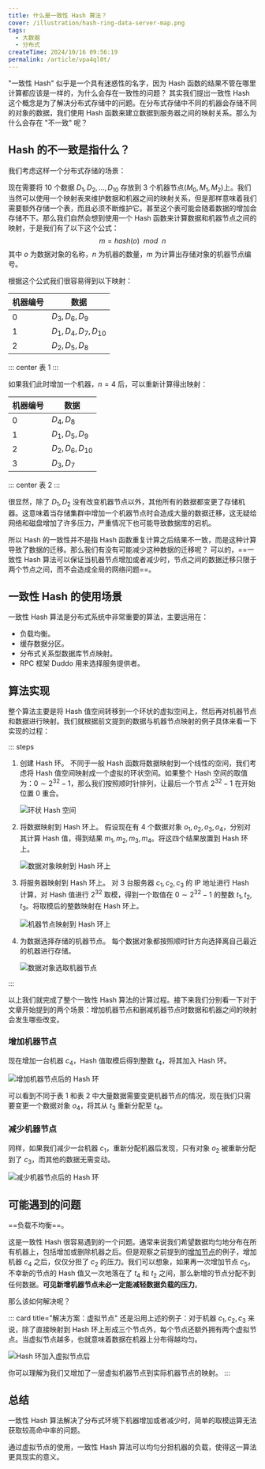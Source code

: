 ```yaml
---
title: 什么是一致性 Hash 算法？
cover: /illustration/hash-ring-data-server-map.png
tags:
  - 大数据
  - 分布式
createTime: 2024/10/16 09:56:19
permalink: /article/vpa4ql0t/
---
```

"一致性 Hash" 似乎是一个具有迷惑性的名字，因为 Hash 函数的结果不管在哪里计算都应该是一样的，为什么会存在一致性的问题？ 其实我们提出一致性 Hash 这个概念是为了解决分布式存储中的问题。在分布式存储中不同的机器会存储不同的对象的数据，我们使用 Hash 函数来建立数据到服务器之间的映射关系。那么为什么会存在 "不一致" 呢？
<!-- more -->

## Hash 的不一致是指什么？
我们考虑这样一个分布式存储的场景：

现在需要将 10 个数据 $D_1, D_2, \dots, D_{10}$ 存放到 3 个机器节点($M_0, M_1, M_2$)上。我们当然可以使用一个映射表来维护数据和机器之间的映射关系，但是那样意味着我们需要额外存储一个表，而且必须不断维护它。甚至这个表可能会随着数据的增加会存储不下。那么我们自然会想到使用一个 Hash 函数来计算数据和机器节点之间的映射，于是我们有了以下这个公式：
$$
m = hash(o) \ \ mod \ \ n
$$
其中 $o$ 为数据对象的名称，$n$ 为机器的数量，$m$ 为计算出存储对象的机器节点编号。

根据这个公式我们很容易得到以下映射：

| 机器编号 | 数据                    |
| -------- | ----------------------- |
| 0        | $D_3, D_6, D_9$         |
| 1        | $D_1, D_4, D_7, D_{10}$ |
| 2        | $D_2, D_5, D_8$         |
::: center
表 1
:::

如果我们此时增加一个机器，$n = 4$ 后，可以重新计算得出映射：

| 机器编号 | 数据               |
| -------- | ------------------ |
| 0        | $D_4, D_8$         |
| 1        | $D_1, D_5, D_9$    |
| 2        | $D_2, D_6, D_{10}$ |
| 3        | $D_3, D_7$         |
::: center
表 2
:::

很显然，除了 $D_1, D_2$ 没有改变机器节点以外，其他所有的数据都变更了存储机器。这意味着当存储集群中增加一个机器节点时会造成大量的数据迁移，这无疑给网络和磁盘增加了许多压力，严重情况下也可能导致数据库的宕机。

所以 Hash 的一致性并不是指 Hash 函数重复计算之后结果不一致，而是这种计算导致了数据的迁移。那么我们有没有可能减少这种数据的迁移呢？ 可以的，==一致性 Hash 算法可以保证当机器节点增加或者减少时，节点之间的数据迁移只限于两个节点之间，而不会造成全局的网络问题==。

## 一致性 Hash 的使用场景
一致性 Hash 算法是分布式系统中非常重要的算法，主要运用在：
- 负载均衡。
- 缓存数据分区。
- 分布式关系型数据库节点映射。
- RPC 框架 Duddo 用来选择服务提供者。

## 算法实现
整个算法主要是将 Hash 值空间转移到一个环状的虚拟空间上，然后再对机器节点和数据进行映射。我们就根据前文提到的数据与机器节点映射的例子具体来看一下实现的过程：

::: steps
1. 创建 Hash 环。
    不同于一般 Hash 函数将数据映射到一个线性的空间，我们考虑将 Hash 值空间映射成一个虚拟的环状空间。如果整个 Hash 空间的取值为：$0 \sim 2^{32}-1$，那么我们按照顺时针排列，让最后一个节点 $2^{32}-1$ 在开始位置 0 重合。

    ![环状 Hash 空间](/illustration/hash-ring.png)

2. 将数据映射到 Hash 环上。
    假设现在有 4 个数据对象 $o_1, o_2, o_3, o_4$，分别对其计算 Hash 值，得到结果 $m_1, m_2, m_3, m_4$。将这四个结果放置到 Hash 环上。

    ![数据对象映射到 Hash 环上](/illustration/hash-ring-data.png)

3. 将服务器映射到 Hash 环上。
    对 3 台服务器 $c_1, c_2, c_3$ 的 IP 地址进行 Hash 计算，对 Hash 值进行 $2^{32}$ 取模，得到一个取值在 $0 \sim 2^{32}-1$ 的整数 $t_1, t_2, t_3$。将取模后的整数映射在 Hash 环上。

    ![机器节点映射到 Hash 环上](/illustration/hash-ring-server.png)

4. 为数据选择存储的机器节点。
    每个数据对象都按照顺时针方向选择离自己最近的机器进行存储。

    ![数据对象选取机器节点](/illustration/hash-ring-data-server-map.png)

:::

以上我们就完成了整个一致性 Hash 算法的计算过程。接下来我们分别看一下对于文章开始提到的两个场景：增加机器节点和删减机器节点时数据和机器之间的映射会发生哪些改变。

### 增加机器节点
现在增加一台机器 $c_4$，Hash 值取模后得到整数 $t_4$，将其加入 Hash 环。

![增加机器节点后的 Hash 环](/illustration/hash-ring-add-server.png)

可以看到不同于表 1 和表 2 中大量数据需要变更机器节点的情况，现在我们只需要变更一个数据对象 $o_4$，将其从 $t_3$ 重新分配至 $t_4$。

### 减少机器节点
同样，如果我们减少一台机器 $c_1$，重新分配机器后发现，只有对象 $o_2$ 被重新分配到了 $c_3$，而其他的数据无需变动。

![减少机器节点后的 Hash 环](/illustration/hash-ring-reduce-server.png)

## 可能遇到的问题
==负载不均衡==。

这是一致性 Hash 很容易遇到的一个问题。通常来说我们希望数据均匀地分布在所有机器上，包括增加或删除机器之后。但是观察之前提到的[增加节点](/article/vpa4ql0t/#增加机器节点)的例子，增加机器 $c_4$ 之后，仅仅分担了 $c_2$ 的压力。我们可以想象，如果再一次增加节点 $c_5$，不幸新的节点的 Hash 值又一次地落在了 $t_4$ 和 $t_2$ 之间，那么新增的节点分配不到任何数据。**可见新增机器节点未必一定能减轻数据负载的压力**。

那么该如何解决呢？

::: card title="解决方案：虚拟节点"
还是沿用上述的例子：对于机器 $c_1, c_2, c_3$ 来说，除了直接映射到 Hash 环上形成三个节点外，每个节点还额外拥有两个虚拟节点。当虚拟节点越多，也就意味着数据在机器上分布得越均匀。

![Hash 环加入虚拟节点后](/illustration/hash-ring-virtual-node.png)

你可以理解为我们又增加了一层虚拟机器节点到实际机器节点的映射。
:::

## 总结
一致性 Hash 算法解决了分布式环境下机器增加或者减少时，简单的取模运算无法获取较高命中率的问题。

通过虚拟节点的使用，一致性 Hash 算法可以均匀分担机器的负载，使得这一算法更具现实的意义。
